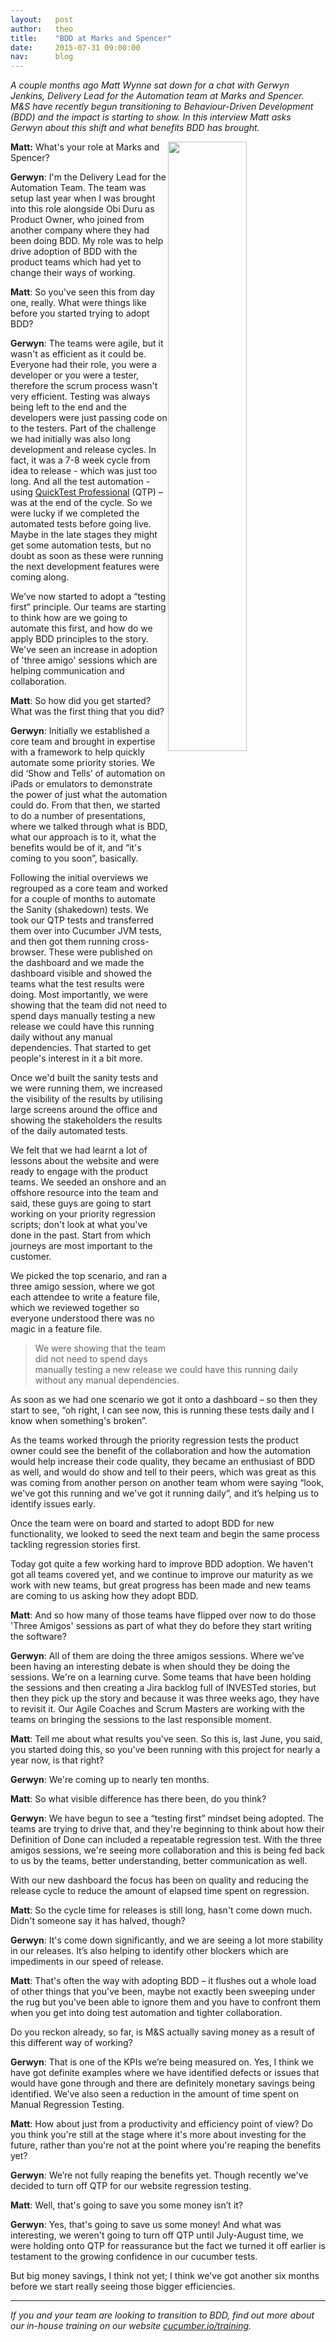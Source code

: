 ```yaml
---
layout:   post
author:   theo
title:    "BDD at Marks and Spencer"
date:     2015-07-31 09:00:00
nav:      blog
---
```


*A couple months ago Matt Wynne sat down for a chat with Gerwyn Jenkins, Delivery Lead for the Automation team at Marks and Spencer. M&S have recently begun transitioning to Behaviour-Driven Development (BDD) and the impact is starting to show. In this interview Matt asks Gerwyn about this shift and what benefits BDD has brought.*

<img src="https://cucumber.io/images/blog/Gerwyn-300.jpg" style="float:right; width:50%">

**Matt:** What's your role at Marks and Spencer?

**Gerwyn**: I'm the Delivery Lead for the Automation Team. The team was setup last year when I was brought into this role alongside Obi Duru as Product Owner, who joined from another company where they had been doing BDD. My role was to help drive adoption of BDD with the product teams which had yet to change their ways of working.

**Matt**: So you've seen this from day one, really. What were things like before you started trying to adopt BDD?

**Gerwyn**: The teams were agile, but it wasn't as efficient as it could be. Everyone had their role, you were a developer or you were a tester, therefore the scrum process wasn't very efficient. Testing was always being left to the end and the developers were just passing code on to the testers. Part of the challenge we had initially was also long development and release cycles. In fact, it was a 7-8 week cycle from idea to release - which was just too long. And all the test automation - using [QuickTest Professional](https://en.wikipedia.org/wiki/HP_QuickTest_Professional) (QTP) – was at the end of the cycle. So we were lucky if we completed the automated tests before going live. Maybe in the late stages they might get some automation tests, but no doubt as soon as these were running the next development features were coming along.

We’ve now started to adopt a “testing first” principle. Our teams are starting to think how are we going to automate this first, and how do we apply BDD principles to the story. We've seen an increase in adoption of 'three amigo' sessions which are helping communication and collaboration.

**Matt**: So how did you get started? What was the first thing that you did?

**Gerwyn**: Initially we established a core team and brought in expertise with a framework to help quickly automate some priority stories. We did ‘Show and Tells’ of automation on iPads or emulators to demonstrate the power of just what the automation could do. From that then, we started to do a number of presentations, where we talked through what is BDD, what our approach is to it, what the benefits would be of it, and “it's coming to you soon”, basically.

Following the initial overviews we regrouped as a core team and worked for a couple of months to automate the Sanity (shakedown) tests. We took our QTP tests and transferred them over into Cucumber JVM tests, and then got them running cross-browser. These were published on the dashboard and we made the dashboard visible and showed the teams what the test results were doing. Most importantly, we were showing that the team did not need to spend days manually testing a new release we could have this running daily without any manual dependencies. That started to get people's interest in it a bit more.

Once we'd built the sanity tests and we were running them, we increased the visibility of the results by utilising large screens around the office and showing the stakeholders the results of the daily automated tests. 

We felt that we had learnt a lot of lessons about the website and were ready to engage with the product teams. We seeded an onshore and an offshore resource into the team and said, these guys are going to start working on your priority regression scripts; don't look at what you've done in the past. Start from which journeys are most important to the customer.

We picked the top scenario, and ran a three amigo session, where we got each attendee to write a feature file, which we reviewed together so everyone understood there was no magic in a feature file.

> We were showing that the team did not need to spend days manually testing a new release we could have this running daily without any manual dependencies. 

As soon as we had one scenario we got it onto a dashboard – so then they start to see, “oh right, I can see now, this is running these tests daily and I know when something's broken”.

As the teams worked through the priority regression tests the product owner could see the benefit of the collaboration and how the automation would help increase their code quality, they became an enthusiast of BDD as well, and would do show and tell to their peers, which was great as this was coming from another person on another team whom were saying “look, we've got this running and we've got it running daily”, and it’s helping us to identify issues early.

Once the team were on board and started to adopt BDD for new functionality, we looked to seed the next team and begin the same process tackling regression stories first.

Today got quite a few working hard to improve BDD adoption. We haven't got all teams covered yet, and we continue to improve our maturity as we work with new teams, but great progress has been made and new teams are coming to us asking how they adopt BDD. 

**Matt**: And so how many of those teams have flipped over now to do those 'Three Amigos' sessions as part of what they do before they start writing the software?

**Gerwyn**: All of them are doing the three amigos sessions. Where we’ve been having an interesting debate is when should they be doing the sessions. We're on a learning curve. Some teams that have been holding the sessions and then creating a Jira backlog full of INVESTed stories, but then they pick up the story and because it was three weeks ago, they have to revisit it. Our Agile Coaches and Scrum Masters are working with the teams on bringing the sessions to the last responsible moment. 

**Matt**: Tell me about what results you've seen. So this is, last June, you said, you started doing this, so you've been running with this project for nearly a year now, is that right?

**Gerwyn**: We're coming up to nearly ten months.

**Matt**: So what visible difference has there been, do you think?

**Gerwyn**: We have begun to see a “testing first” mindset being adopted. The teams are trying to drive that, and they're beginning to think about how their Definition of Done can included a repeatable regression test. With the three amigos sessions, we're seeing more collaboration and this is being fed back to us by the teams, better understanding, better communication as well. 

With our new dashboard the focus has been on quality and reducing the release cycle to reduce the amount of elapsed time spent on regression. 

**Matt**: So the cycle time for releases is still long, hasn't come down much. Didn't someone say it has halved, though?

**Gerwyn**: It's come down significantly, and we are seeing a lot more stability in our releases. It’s also helping to identify other blockers which are impediments in our speed of release.

**Matt**: That's often the way with adopting BDD – it flushes out a whole load of other things that you've been, maybe not exactly been sweeping under the rug but you've been able to ignore them and you have to confront them when you get into doing test automation and tighter collaboration.

Do you reckon already, so far, is M&S actually saving money as a result of this different way of working?

**Gerwyn**: That is one of the KPIs we’re being measured on. Yes, I think we have got definite examples where we have identified defects or issues that would have gone through and there are definitely monetary savings being identified. We’ve also seen a reduction in the amount of time spent on Manual Regression Testing.

**Matt**: How about just from a productivity and efficiency point of view? Do you think you're still at the stage where it's more about investing for the future, rather than you're not at the point where you're reaping the benefits yet?

**Gerwyn**: We’re not fully reaping the benefits yet. Though recently we've decided to turn off QTP for our website regression testing.

**Matt**: Well, that's going to save you some money isn’t it?

**Gerwyn**: Yes, that's going to save us some money! And what was interesting, we weren't going to turn off QTP until July-August time, we were holding onto QTP for reassurance but the fact we turned it off earlier is testament to the growing confidence in our cucumber tests.

But big money savings, I think not yet; I think we've got another six months before we start really seeing those bigger efficiencies.


----------


*If you and your team are looking to transition to BDD, find out more about our in-house training on our website [cucumber.io/training](https://cucumber.io/training).*
